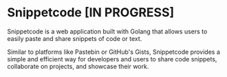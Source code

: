 # Snippetcode [IN PROGRESS]

Snippetcode is a web application built with Golang that allows users to easily paste and share snippets of code or text.

Similar to platforms like Pastebin or GitHub's Gists, Snippetcode provides a simple and efficient way for developers and users to share code snippets, collaborate on projects, and showcase their work.
